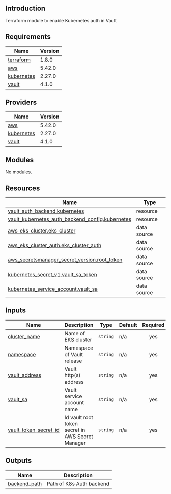 ## Introduction
Terraform module to enable Kubernetes auth in Vault

<!-- BEGIN_TF_DOCS -->
  
## Requirements

| Name | Version |
|------|---------|
| <a name="requirement_terraform"></a> [terraform](#requirement\_terraform) | 1.8.0 |
| <a name="requirement_aws"></a> [aws](#requirement\_aws) | 5.42.0 |
| <a name="requirement_kubernetes"></a> [kubernetes](#requirement\_kubernetes) | 2.27.0 |
| <a name="requirement_vault"></a> [vault](#requirement\_vault) | 4.1.0 |
## Providers

| Name | Version |
|------|---------|
| <a name="provider_aws"></a> [aws](#provider\_aws) | 5.42.0 |
| <a name="provider_kubernetes"></a> [kubernetes](#provider\_kubernetes) | 2.27.0 |
| <a name="provider_vault"></a> [vault](#provider\_vault) | 4.1.0 |
## Modules

No modules.
## Resources

| Name | Type |
|------|------|
| [vault_auth_backend.kubernetes](https://registry.terraform.io/providers/hashicorp/vault/4.1.0/docs/resources/auth_backend) | resource |
| [vault_kubernetes_auth_backend_config.kubernetes](https://registry.terraform.io/providers/hashicorp/vault/4.1.0/docs/resources/kubernetes_auth_backend_config) | resource |
| [aws_eks_cluster.eks_cluster](https://registry.terraform.io/providers/hashicorp/aws/5.42.0/docs/data-sources/eks_cluster) | data source |
| [aws_eks_cluster_auth.eks_cluster_auth](https://registry.terraform.io/providers/hashicorp/aws/5.42.0/docs/data-sources/eks_cluster_auth) | data source |
| [aws_secretsmanager_secret_version.root_token](https://registry.terraform.io/providers/hashicorp/aws/5.42.0/docs/data-sources/secretsmanager_secret_version) | data source |
| [kubernetes_secret_v1.vault_sa_token](https://registry.terraform.io/providers/hashicorp/kubernetes/2.27.0/docs/data-sources/secret_v1) | data source |
| [kubernetes_service_account.vault_sa](https://registry.terraform.io/providers/hashicorp/kubernetes/2.27.0/docs/data-sources/service_account) | data source |
## Inputs

| Name | Description | Type | Default | Required |
|------|-------------|------|---------|:--------:|
| <a name="input_cluster_name"></a> [cluster\_name](#input\_cluster\_name) | Name of EKS cluster | `string` | n/a | yes |
| <a name="input_namespace"></a> [namespace](#input\_namespace) | Namespace of Vault release | `string` | n/a | yes |
| <a name="input_vault_address"></a> [vault\_address](#input\_vault\_address) | Vault http(s) address | `string` | n/a | yes |
| <a name="input_vault_sa"></a> [vault\_sa](#input\_vault\_sa) | Vault service account name | `string` | n/a | yes |
| <a name="input_vault_token_secret_id"></a> [vault\_token\_secret\_id](#input\_vault\_token\_secret\_id) | Id vault root token secret in AWS Secret Manager | `string` | n/a | yes |
## Outputs

| Name | Description |
|------|-------------|
| <a name="output_backend_path"></a> [backend\_path](#output\_backend\_path) | Path of K8s Auth backend |
<!-- END_TF_DOCS -->
